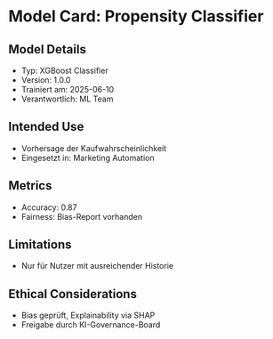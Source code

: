 # Model Card: Propensity Classifier

## Model Details
- Typ: XGBoost Classifier
- Version: 1.0.0
- Trainiert am: 2025-06-10
- Verantwortlich: ML Team

## Intended Use
- Vorhersage der Kaufwahrscheinlichkeit
- Eingesetzt in: Marketing Automation

## Metrics
- Accuracy: 0.87
- Fairness: Bias-Report vorhanden

## Limitations
- Nur für Nutzer mit ausreichender Historie

## Ethical Considerations
- Bias geprüft, Explainability via SHAP
- Freigabe durch KI-Governance-Board
